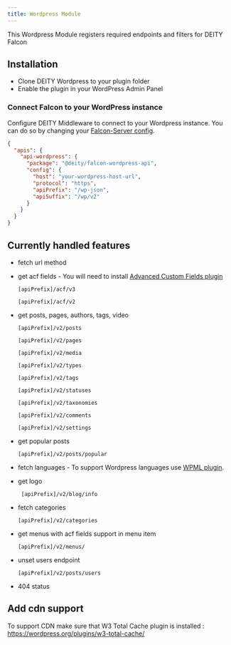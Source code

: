 ```yaml
---
title: Wordpress Module
---
```


This Wordpress Module registers required endpoints and filters for DEITY Falcon

## Installation

- Clone DEITY Wordpress to your plugin folder
- Enable the plugin in your WordPress Admin Panel

### Connect Falcon to your WordPress instance

Configure DEITY Middleware to connect to your Wordpress instance.
You can do so by changing your [Falcon-Server config](../miscellaneous/config).

```json
{
  "apis": {
    "api-wordpress": {
      "package": "@deity/falcon-wordpress-api",
      "config": {
        "host": "your-wordpress-host-url",
        "protocol": "https",
        "apiPrefix": "/wp-json",
        "apiSuffix": "/wp/v2"
      }
    }
  }
}
```

## Currently handled features

- fetch url method
- get acf fields - You will need to install [Advanced Custom Fields plugin](https://www.advancedcustomfields.com/)
    ```text
    [apiPrefix]/acf/v3
    ```
    ```text
    [apiPrefix]/acf/v2
    ```

- get posts, pages, authors, tags, video
    ```text
    [apiPrefix]/v2/posts
    ```
    ```text
    [apiPrefix]/v2/pages
    ```
    ```text
    [apiPrefix]/v2/media
    ```
    ```text
    [apiPrefix]/v2/types
    ```
    ```text
    [apiPrefix]/v2/tags
    ```
    ```text
    [apiPrefix]/v2/statuses
    ```
    ```text
    [apiPrefix]/v2/taxonomies
    ```
    ```text
    [apiPrefix]/v2/comments
    ```
    ```text
    [apiPrefix]/v2/settings
    ```

- get popular posts
    ```text
    [apiPrefix]/v2/posts/popular
    ```

- fetch languages - To support Wordpress languages use [WPML plugin](https://wpml.org/).

- get logo
   ```text
    [apiPrefix]/v2/blog/info
   ```

- fetch categories
    ```text
    [apiPrefix]/v2/categories
    ```

- get menus with acf fields support in menu item
    ```text
    [apiPrefix]/v2/menus/
    ```

- unset users endpoint
    ```text
    [apiPrefix]/v2/posts/users
    ```

- 404 status

## Add cdn support

To support CDN make sure that W3 Total Cache plugin is installed : https://wordpress.org/plugins/w3-total-cache/

